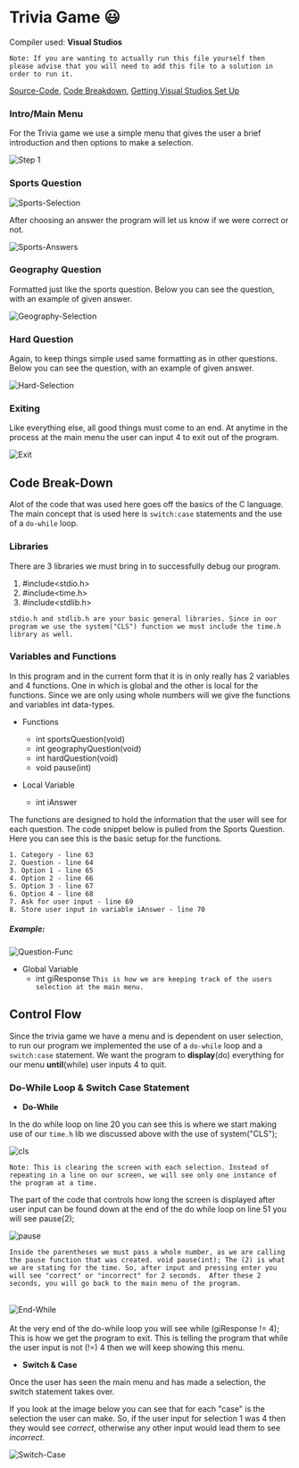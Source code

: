 # Trivia Game 😃

Compiler used: **Visual Studios**

`Note: If you are wanting to actually run this file yourself then please advise that you will need to add this file to a solution in order to run it.`

[Source-Code](https://github.com/aquaman48/Projects/blob/main/C%20Projects/Trivia_Game/Trivia_Game.c), [Code Breakdown](https://github.com/aquaman48/Projects/blob/main/C%20Projects/Trivia_Game/Trivia-Game.md#code-break-down), [Getting Visual Studios Set Up](https://github.com/aquaman48/Projects/blob/main/C%20Projects/VS-Assistance.md#microsoft-visual-studios-assistance)

### Intro/Main Menu 

For the Trivia game we use a simple menu that gives the user a brief introduction and then options to make a selection. 

![Step 1](https://github.com/aquaman48/Projects/blob/main/C%20Projects/Screenshots/Intro.JPG)

### Sports Question

![Sports-Selection](https://github.com/aquaman48/Projects/blob/main/C%20Projects/Screenshots/Sports-Question.jpg)

After choosing an answer the program will let us know if we were correct or not.

![Sports-Answers](https://github.com/aquaman48/Projects/blob/main/C%20Projects/Screenshots/Sports-Answer-Example.jpg)


### Geography Question

Formatted just like the sports question. Below you can see the question, with an example of given answer. 

![Geography-Selection](https://github.com/aquaman48/Projects/blob/main/C%20Projects/Screenshots/Geography-Question-Answer-Example.jpg)

### Hard Question

Again, to keep things simple used same formatting as in other questions. Below you can see the question, with an example of given answer.  

![Hard-Selection](https://github.com/aquaman48/Projects/blob/main/C%20Projects/Screenshots/Hard-Question.jpg)

### Exiting

Like everything else, all good things must come to an end. At anytime in the process at the main menu the user can input 4 to exit out of the program.

![Exit](https://github.com/aquaman48/Projects/blob/main/C%20Projects/Screenshots/Exit.jpg)


## Code Break-Down

Alot of the code that was used here goes off the basics of the C language. The main concept that is used here is `switch:case` statements and the use of a `do-while` loop. 

### Libraries 

There are 3 libraries we must bring in to successfully debug our program. 

1. #include<stdio.h>
2. #include<time.h>
3. #include<stdlib.h>

`stdio.h and stdlib.h are your basic general libraries. Since in our program we use the system("CLS") function we must include the time.h library as well.`

### Variables and Functions

In this program and in the current form that it is in only really has 2 variables and 4 functions. One in which is global and the other is local for the functions.
Since we are only using whole numbers will we give the functions and variables int data-types. 

- Functions
  - int sportsQuestion(void)
  - int geographyQuestion(void)
  - int hardQuestion(void)
  - void pause(int)

- Local Variable
  - int iAnswer

The functions are designed to hold the information that the user will see for each question. The code snippet below is pulled from the Sports Question. 
Here you can see this is the basic setup for the functions.
```
1. Category - line 63
2. Question - line 64
3. Option 1 - line 65
4. Option 2 - line 66
5. Option 3 - line 67
6. Option 4 - line 68
7. Ask for user input - line 69
8. Store user input in variable iAnswer - line 70
```

##### Example:
        
   ![Question-Func](https://github.com/aquaman48/Projects/blob/main/C%20Projects/Screenshots/Code-Snippets/Question-function.JPG)
      


- Global Variable
  - int giResponse   `This is how we are keeping track of the users selection at the main menu.` 


## Control Flow 

Since the trivia game we have a menu and is dependent on user selection, to run our program we implemented the use of a `do-while` loop and a `switch:case` statement. 
We want the program to **display**(do) everything for our menu **until**(while) user inputs 4 to quit. 

### Do-While Loop & Switch Case Statement

- **Do-While**

In the do while loop on line 20 you can see this is where we start making use of our `time.h` lib we discussed above with the use of system("CLS"); 

![cls](https://github.com/aquaman48/Projects/blob/main/C%20Projects/Screenshots/Code-Snippets/cls.png)

`Note: This is clearing the screen with each selection. Instead of repeating in a line on our screen, we will see only one instance of the program at a time.` 


The part of the code that controls how long the screen is displayed after user input can be found down at the end of the do while loop on line 51 you will see pause(2); 

![pause](https://github.com/aquaman48/Projects/blob/main/C%20Projects/Screenshots/Code-Snippets/pause.png)

`Inside the parentheses we must pass a whole number, as we are calling the pause function that was created. void pause(int);
The (2) is what we are stating for the time. So, after input and pressing enter you will see "correct" or "incorrect" for 2 seconds. 
After these 2 seconds, you will go back to the main menu of the program.` 
<br/><br/>

![End-While](https://github.com/aquaman48/Projects/blob/main/C%20Projects/Screenshots/Code-Snippets/End-of-doWhile.JPG)
<br/><br/>
At the very end of the do-while loop you will see while (giResponse != 4); This is how we get the program to exit. This is telling the program that while the user input is not (!=) 4 then we will keep showing this menu. 
<br/>

- **Switch & Case**

Once the user has seen the main menu and has made a selection, the switch statement takes over. 

If you look at the image below you can see that for each "case" is the selection the user can make. So, if the user input for selection 1 was 4 then they would see _correct_, otherwise any other input would lead them to see _incorrect_. 

![Switch-Case](https://github.com/aquaman48/Projects/blob/main/C%20Projects/Screenshots/Code-Snippets/Switch-Statement.JPG)






